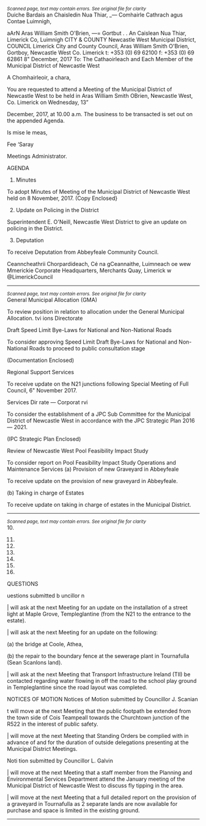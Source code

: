 *<small>Scanned page, text may contain errors. See original file for clarity</small>*  
Duiche Bardais an Chaisledin Nua Thiar,
__—_ Comhairle Cathrach agus Contae Luimnigh,

aArN Aras William Smith O'Brien,
—= Gortbut
. . An Caislean Nua Thiar,
Limerick Co, Luimnigh
CITY & COUNTY Newcastle West Municipal District,
COUNCIL Limerick City and County Council,
Aras William Smith O'Brien,
Gortboy,
Newcastle West
Co. Limerick
t: +353 (0) 69 62100
f: +353 (0) 69 62861
8" December, 2017
To: The Cathaoirleach and Each Member of the Municipal District of Newcastle West

A Chomhairleoir, a chara,

You are requested to attend a Meeting of the Municipal District of Newcastle West to be
held in Aras William Smith OBrien, Newcastle West, Co. Limerick on Wednesday, 13”

December, 2017, at 10.00 a.m. The business to be transacted is set out on the appended
Agenda.

Is mise le meas,

Fee ‘Saray

Meetings Administrator.

AGENDA

1. Minutes

To adopt Minutes of Meeting of the Municipal District of Newcastle West held on 8
November, 2017.
(Copy Enclosed}

2. Update on Policing in the District

Superintendent E. O'Neill, Newcastle West District to give an update on policing in
the District.

3. Deputation

To receive Deputation from Abbeyfeale Community Council.

Ceanncheathrii Chorpardideach, Cé na gCeannaithe, Luimneach oe wew Mmerickie
Corporate Headquarters, Merchants Quay, Limerick w @LimerickCouncil

---
*<small>Scanned page, text may contain errors. See original file for clarity</small>*  
General Municipal Allocation (GMA)

To review position in relation to allocation under the General Municipal Allocation.
tvi ions Directorate

Draft Speed Limit Bye-Laws for National and Non-National Roads

To consider approving Speed Limit Draft Bye-Laws for National and Non-National
Roads to proceed to public consultation stage

(Documentation Enclosed)

Regional Support Services

To receive update on the N21 junctions following Special Meeting of Full Council, 6"
November 2017.

Services Dir rate — Corporat rvi

To consider the establishment of a JPC Sub Committee for the Municipal District of
Newcastle West in accordance with the JPC Strategic Plan 2016 — 2021.

(IPC Strategic Plan Enclosed)

Review of Newcastle West Pool Feasibility Impact Study

To consider report on Pool Feasibility Impact Study
Operations and Maintenance Services
(a) Provision of new Graveyard in Abbeyfeale

To receive update on the provision of new graveyard in Abbeyfeale.

(b) Taking in charge of Estates

To receive update on taking in charge of estates in the Municipal District.

---
*<small>Scanned page, text may contain errors. See original file for clarity</small>*  
10.

11.

12.

13.

14.

15.

16.

QUESTIONS

uestions submitted b uncillor n

| will ask at the next Meeting for an update on the installation of a street light at
Maple Grove, Templeglantine (from the N21 to the entrance to the estate).

| will ask at the next Meeting for an update on the following:

(a) the bridge at Coole, Athea,

(b) the repair to the boundary fence at the sewerage plant in Tournafulla (Sean
Scanlons land).

| will ask at the next Meeting that Transport Infrastructure Ireland (TIl) be
contacted regarding water flowing in off the road to the school play ground in
Templeglantine since the road layout was completed.

NOTICES OF MOTION
Notices of Motion submitted by Councillor J. Scanian

t will move at the next Meeting that the public footpath be extended from the town
side of Cois Teampeall towards the Churchtown junction of the R522 in the interest
of public safety.

| will move at the next Meeting that Standing Orders be complied with in advance of
and for the duration of outside delegations presenting at the Municipal District
Meetings.

Noti tion submitted by Councillor L. Galvin

| will move at the next Meeting that a staff member from the Planning and
Environmental Services Department attend the January meeting of the Municipal
District of Newcastle West to discuss fly tipping in the area.

| will move at the next Meeting that a full detailed report on the provision of a
graveyard in Tournafulla as 2 separate lands are now available for purchase and
space is limited in the existing ground.

---
